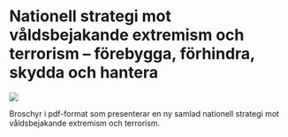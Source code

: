# Nationell strategi mot våldsbejakande extremism och terrorism – förebygga, förhindra, skydda och hantera

![](/contentassets/528fc5da464e4a26b1891267e44a4e6a/omslag-vbe-bla-folder-webb-150x220px.png?width=150&quality=85)


Broschyr i pdf\-format som presenterar en ny samlad nationell strategi mot våldsbejakande
extremism och terrorism.
